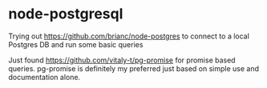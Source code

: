 # node-postgresql

Trying out https://github.com/brianc/node-postgres to connect to a local Postgres DB and run some basic queries

Just found https://github.com/vitaly-t/pg-promise for promise based queries. pg-promise is definitely my preferred just based on simple use and documentation alone.

